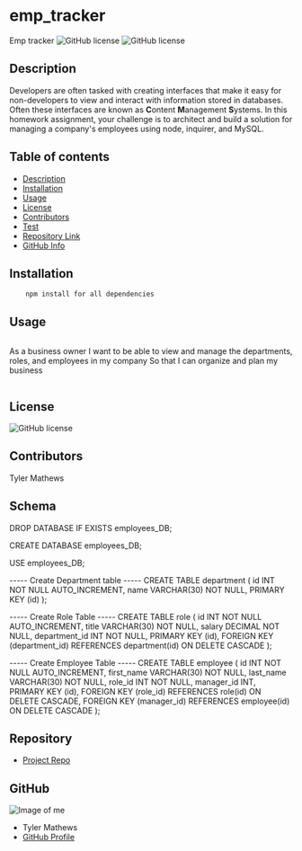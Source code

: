 # emp_tracker
Emp tracker
![GitHub license](https://img.shields.io/badge/Made%20by-%40mrmathews08-orange)
![GitHub license](https://img.shields.io/badge/license-MIT-blue.svg)
## Description 

Developers are often tasked with creating interfaces that make it easy for non-developers to view and interact with information stored in databases. Often these interfaces are known as **C**ontent **M**anagement **S**ystems. In this homework assignment, your challenge is to architect and build a solution for managing a company's employees using node, inquirer, and MySQL.



## Table of contents
- [Description](#Description)
- [Installation](#Installation)
- [Usage](#Usage)
- [License](#License)
- [Contributors](#Contributors)
- [Test](#Test)
- [Repository Link](#Repository)
- [GitHub Info](#GitHub) 
## Installation
        npm install for all dependencies
## Usage
```

```
As a business owner
I want to be able to view and manage the departments, roles, and employees in my company
So that I can organize and plan my business
```

```




## License
![GitHub license](https://img.shields.io/badge/license-MIT-blue.svg)
## Contributors
Tyler Mathews
## Schema
DROP DATABASE IF EXISTS employees_DB;

CREATE DATABASE employees_DB;

USE employees_DB;

----- Create Department table -----
CREATE TABLE department (
    id INT NOT NULL AUTO_INCREMENT,
    name VARCHAR(30) NOT NULL,
    PRIMARY KEY (id)
);

----- Create Role Table -----
CREATE TABLE role (
    id INT NOT NULL AUTO_INCREMENT,
    title VARCHAR(30) NOT NULL,
    salary DECIMAL NOT NULL,
    department_id INT NOT NULL,
    PRIMARY KEY (id),
    FOREIGN KEY (department_id) REFERENCES department(id) ON DELETE CASCADE
);

----- Create Employee Table -----
CREATE TABLE employee (
    id INT NOT NULL AUTO_INCREMENT,
    first_name VARCHAR(30) NOT NULL,
    last_name VARCHAR(30) NOT NULL,
    role_id INT NOT NULL,
    manager_id INT,
    PRIMARY KEY (id),
    FOREIGN KEY (role_id) REFERENCES role(id) ON DELETE CASCADE,
    FOREIGN KEY (manager_id) REFERENCES employee(id) ON DELETE CASCADE
);





## Repository
- [Project Repo](https://github.com/mrmathews08/emp_tracker)
## GitHub
![Image of me](https://avatars1.githubusercontent.com/u/65747246?v=4)
- Tyler  Mathews
- [GitHub Profile](https://github.com/mrmathews08)